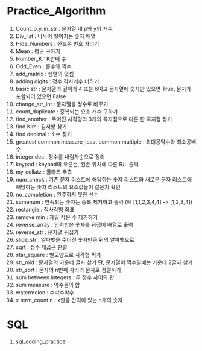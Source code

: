 # Practice_Algorithm

1. Count_p_y_in_str : 문자열 내 p와 y의 개수
2. Div_list : 나누어 떨어지는 숫자 배열
3. Hide_Numbers : 핸드폰 번호 가리기
4. Mean : 평균 구하기
5. Number_K : K번째 수
6. Odd_Even : 홀수와 짝수
7. add_matrix : 행렬의 덧셈
8. adding digits : 정수 각자리수 더하기
9. basic str : 문자열의 길이가 4 또는 6이고 문자열에 숫자만 있으면 True, 문자가 포함되어 있으면 False
10. change_str_int : 문자열을 정수로 바꾸기
11. count_duplicate : 중복되는 요소 개수 구하기
12. find_another : 주어진 사각형의 3개의 꼭지점으로 다른 한 꼭지점 찾기
13. find Kim : 김서방 찾기
14. find decimal : 소수 찾기
15. greatest common measure_least common multiple : 최대공약수와 최소공배수
16. integer des : 정수를 내림차순으로 정리
17. keypad : keypad의 오른손, 왼손 위치에 따른 R/L 출력
18. my_collatz : 콜라츠 추측
19. num_check : 기존 문자 리스트에 해당하는 숫자 리스트와 새로운 문자 리스트에 해당하는 숫자 리스트의 요소값들이 같은지 확인
20. no_completion : 완주하지 못한 선수
21. samenum : 연속되는 숫자는 중복 제거하고 출력 (예 [1,1,2,3,4,4] -> [1,2,3,4])
22. rectangle : 직사각형 좌표
23. remove min : 제일 작은 수 제거하기
24. reverse_array : 입력받은 숫자를 뒤집어 배열로 출력
25. reverse_str : 문자열 뒤집기
26. slide_str : 알파벳을 주어진 숫자만큼 뒤의 알파벳으로 
27. sqrt : 정수 제곱근 판별
28. star_square : 별모양으로 사각형 찍기
29. str_mid : 문자열의 가운데 글자 찾기 단, 문자열이 짝수일때는 가운데 2글자 찾기
30. str_sort : 문자의 n번째 자리의 문자로 정렬하기
31. sum between integers : 두 정수 사이의 합
32. sum measure : 약수들의 합
33. watermelon : 수박수박수
34. x term_count n : x만큼 간격이 있는 n개의 숫자

# SQL 
1. sql_coding_practice
